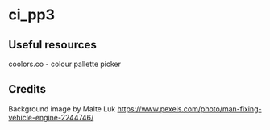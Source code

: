# ci_pp3

## Useful resources
coolors.co - colour pallette picker

## Credits
Background image by Malte Luk https://www.pexels.com/photo/man-fixing-vehicle-engine-2244746/